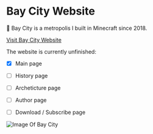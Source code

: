 # Bay City Website

:city_sunset: Bay City is a metropolis I built in Minecraft since 2018.

[Visit Bay City Website](https://bay-city.vercel.app/index.html)

The website is currently unfinished:

- [x] Main page
- [ ] History page
- [ ] Archeticture page
- [ ] Author page
- [ ] Download / Subscribe page


![Image Of Bay City](https://github.com/JerryZhang0920/Bay-City-Website/blob/main/images/IMG_2939.PNG)
